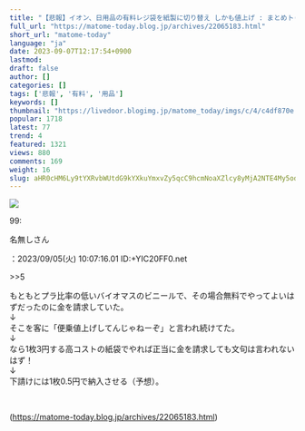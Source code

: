 ```yaml
---
title: "【悲報】イオン、日用品の有料レジ袋を紙製に切り替え しかも値上げ : まとめトゥデイ"
full_url: "https://matome-today.blog.jp/archives/22065183.html"
short_url: "matome-today"
language: "ja"
date: 2023-09-07T12:17:54+0900
lastmod: 
draft: false
author: []
categories: []
tags: ['悲報', '有料', '用品']
keywords: []
thumbnail: "https://livedoor.blogimg.jp/matome_today/imgs/c/4/c4df870e.jpg"
popular: 1718
latest: 77
trend: 4
featured: 1321
views: 880
comments: 169
weight: 16
slug: aHR0cHM6Ly9tYXRvbWUtdG9kYXkuYmxvZy5qcC9hcmNoaXZlcy8yMjA2NTE4My5odG1s
---
```


![](https://livedoor.blogimg.jp/matome_today/imgs/c/4/c4df870e.jpg)

<div><p>99: <p>名無しさん</p>：2023/09/05(火) 10:07:16.01 ID:+YIC20FF0.net<br></p><p>>>5 <br><p> もともとプラ比率の低いバイオマスのビニールで、その場合無料でやってよいはずだったのに金を請求していた。 <br> ↓ <br> そこを客に「便乗値上げしてんじゃねーぞ」と言われ続けてた。 <br> ↓ <br> なら1枚3円する高コストの紙袋でやれば正当に金を請求しても文句は言われないはず！ <br> ↓ <br> 下請けには1枚0.5円で納入させる（予想）。 </p></p><br></div>

(https://matome-today.blog.jp/archives/22065183.html)

